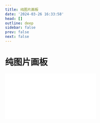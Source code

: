 ```yaml
---
title: 纯图片画板
date: '2024-03-26 16:33:58'
head: []
outline: deep
sidebar: false
prev: false
next: false
---
```


# 纯图片画板

<iframe src="/widgets/Whiteboard/" data-src="/widgets/Whiteboard/" data-subtype="widget" border="0" frameborder="no" framespacing="0" allowfullscreen="true"></iframe>
